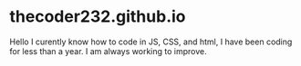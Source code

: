 # thecoder232.github.io
Hello I curently know how to code in JS, CSS, and html, I have been coding for less than a year. I am always working to improve. 



